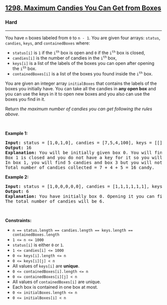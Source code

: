 <h2><a href="https://leetcode.com/problems/maximum-candies-you-can-get-from-boxes/?envType=daily-question&envId=2025-06-03">1298. Maximum Candies You Can Get from Boxes</a></h2><h3>Hard</h3><hr><p>You have <code>n</code> boxes labeled from <code>0</code> to <code>n - 1</code>. You are given four arrays: <code>status</code>, <code>candies</code>, <code>keys</code>, and <code>containedBoxes</code> where:</p>

<ul>
	<li><code>status[i]</code> is <code>1</code> if the <code>i<sup>th</sup></code> box is open and <code>0</code> if the <code>i<sup>th</sup></code> box is closed,</li>
	<li><code>candies[i]</code> is the number of candies in the <code>i<sup>th</sup></code> box,</li>
	<li><code>keys[i]</code> is a list of the labels of the boxes you can open after opening the <code>i<sup>th</sup></code> box.</li>
	<li><code>containedBoxes[i]</code> is a list of the boxes you found inside the <code>i<sup>th</sup></code> box.</li>
</ul>

<p>You are given an integer array <code>initialBoxes</code> that contains the labels of the boxes you initially have. You can take all the candies in <strong>any open box</strong> and you can use the keys in it to open new boxes and you also can use the boxes you find in it.</p>

<p>Return <em>the maximum number of candies you can get following the rules above</em>.</p>

<p>&nbsp;</p>
<p><strong class="example">Example 1:</strong></p>

<pre>
<strong>Input:</strong> status = [1,0,1,0], candies = [7,5,4,100], keys = [[],[],[1],[]], containedBoxes = [[1,2],[3],[],[]], initialBoxes = [0]
<strong>Output:</strong> 16
<strong>Explanation:</strong> You will be initially given box 0. You will find 7 candies in it and boxes 1 and 2.
Box 1 is closed and you do not have a key for it so you will open box 2. You will find 4 candies and a key to box 1 in box 2.
In box 1, you will find 5 candies and box 3 but you will not find a key to box 3 so box 3 will remain closed.
Total number of candies collected = 7 + 4 + 5 = 16 candy.
</pre>

<p><strong class="example">Example 2:</strong></p>

<pre>
<strong>Input:</strong> status = [1,0,0,0,0,0], candies = [1,1,1,1,1,1], keys = [[1,2,3,4,5],[],[],[],[],[]], containedBoxes = [[1,2,3,4,5],[],[],[],[],[]], initialBoxes = [0]
<strong>Output:</strong> 6
<strong>Explanation:</strong> You have initially box 0. Opening it you can find boxes 1,2,3,4 and 5 and their keys.
The total number of candies will be 6.
</pre>

<p>&nbsp;</p>
<p><strong>Constraints:</strong></p>

<ul>
	<li><code>n == status.length == candies.length == keys.length == containedBoxes.length</code></li>
	<li><code>1 &lt;= n &lt;= 1000</code></li>
	<li><code>status[i]</code> is either <code>0</code> or <code>1</code>.</li>
	<li><code>1 &lt;= candies[i] &lt;= 1000</code></li>
	<li><code>0 &lt;= keys[i].length &lt;= n</code></li>
	<li><code>0 &lt;= keys[i][j] &lt; n</code></li>
	<li>All values of <code>keys[i]</code> are <strong>unique</strong>.</li>
	<li><code>0 &lt;= containedBoxes[i].length &lt;= n</code></li>
	<li><code>0 &lt;= containedBoxes[i][j] &lt; n</code></li>
	<li>All values of <code>containedBoxes[i]</code> are unique.</li>
	<li>Each box is contained in one box at most.</li>
	<li><code>0 &lt;= initialBoxes.length &lt;= n</code></li>
	<li><code>0 &lt;= initialBoxes[i] &lt; n</code></li>
</ul>
